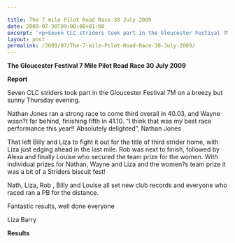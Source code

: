 ```yaml
---

title: The 7 mile Pilot Road Race 30 July 2009
date: 2009-07-30T09:00:00+01:00
excerpt: '<p>Seven CLC striders took part in the Gloucester Festival 7M on a breezy but sunny Thursday evening. Liza, Alexa and Louise secured the team prize for the women. With individual prizes for Nathan, Wayne and Liza and the women?s team prize it was a bit of a Striders biscuit fest! Nath, Liza, Rob , Billy and Louise all set new club records and everyone who raced ran a PB for the distance. Fantastic results, well done everyone Liza Barry The 7 mile Pilot 30 July 2009 Photos Report Results</p>'
layout: post
permalink: /2009/07/The-7-mile-Pilot-Road-Race-30-July-2009/
---
```

**The Gloucester Festival 7 Mile Pilot Road Race 30 July 2009**

**<a name="Report">Report</a>**

Seven CLC striders took part in the Gloucester Festival 7M on a breezy but sunny Thursday evening. 

Nathan Jones ran a strong race to come third overall in 40.03, and Wayne wasn?t far behind, finishing fifth in 41.10. &#8220;I think that was my best race performance this year!! Absolutely delighted&#8221;, Nathan Jones

That left Billy and Liza to fight it out for the title of third strider home, with Liza just edging ahead in the last mile. Rob was next to finish, followed by Alexa and finally Louise who secured the team prize for the women. With individual prizes for Nathan, Wayne and Liza and the women?s team prize it was a bit of a Striders biscuit fest! 

Nath, Liza, Rob , Billy and Louise all set new club records and everyone who raced ran a PB for the distance.

Fantastic results, well done everyone 

Liza Barry

**<a name="Theresults"></a><a name="The" results=""></a>Results**</p> 

<map name="100109w.jpg">
  <area shape="RECT" coords="677,27,696,48" alt="Race Winner" />
  
  <area shape="RECT" coords="379,28,393,45" alt="Sarah Greef" />
  
  <area shape="RECT" coords="354,28,368,46" alt="Rachel Vines" />
  
  <area shape="RECT" coords="303,28,318,46" alt="Anna Maughan" />
  
  <area shape="RECT" coords="206,28,220,46" alt="Dawn Addinall" />
  
  <area shape="RECT" coords="86,28,103,46" alt="Alex Evans" />
</map>

<map name="100109m.jpg">
  <area shape="RECT" coords="63,31,76,45" alt="Clive Scott" />
  
  <area shape="RECT" coords="112,32,121,44" alt="Paul Davies" />
  
  <area shape="RECT" coords="118,32,129,43" alt="Paul Stonuary" />
  
  <area shape="RECT" coords="223,29,236,47" alt="James Gibbs" />
  
  <area shape="RECT" coords="255,29,264,42" alt="David Smeath" />
  
  <area shape="RECT" coords="263,28,272,43" alt="Chris Hale" />
  
  <area shape="RECT" coords="275,31,288,45" alt="Rob Shute" />
  
  <area shape="RECT" coords="308,31,321,45" alt="Billy Bradshaw" />
  
  <area shape="RECT" coords="582,29,594,46" alt="Will Ferguson" />
  
  <area shape="RECT" coords="680,30,694,45" alt="Race Winner" />
</map>
